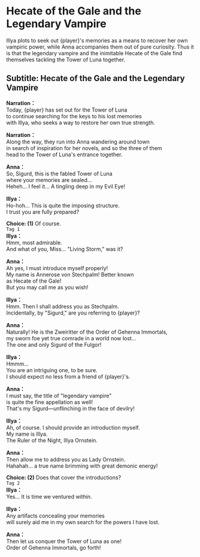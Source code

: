 # Hecate of the Gale and the Legendary Vampire
Illya plots to seek out {player}'s memories as a means to recover her own vampiric power, while Anna accompanies them out of pure curiosity. Thus it is that the legendary vampire and the inimitable Hecate of the Gale find themselves tackling the Tower of Luna together.
  
## Subtitle: Hecate of the Gale and the Legendary Vampire
  
**Narration：**  
Today, {player} has set out for the Tower of Luna  
to continue searching for the keys to his lost memories  
with Illya, who seeks a way to restore her own true strength.  
  
**Narration：**  
Along the way, they run into Anna wandering around town  
in search of inspiration for her novels, and so the three of them  
head to the Tower of Luna's entrance together.  
  
**Anna：**  
So, Sigurd, this is the fabled Tower of Luna  
where your memories are sealed...  
Heheh... I feel it... A tingling deep in my Evil Eye!  
  
**Illya：**  
Ho-hoh... This is quite the imposing structure.  
I trust you are fully prepared?  
  
**Choice: (1)**  Of course.  
`Tag 1`  
**Illya：**  
Hmm, most admirable.  
And what of you, Miss... \"Living Storm,\" was it?  
  
**Anna：**  
Ah yes, I must introduce myself properly!  
My name is Annerose von Stechpalm! Better known  
as Hecate of the Gale!  
 But you may call me as you wish!  
  
**Illya：**  
Hmm. Then I shall address you as Stechpalm.  
Incidentally, by \"Sigurd,\" are you referring to {player}?  
  
**Anna：**  
Naturally! He is the Zweiritter of the Order of Gehenna Immortals,  
my sworn foe yet true comrade in a world now lost...  
The one and only Sigurd of the Fulgor!  
  
**Illya：**  
Hmmm...  
 You are an intriguing one, to be sure.  
I should expect no less from a friend of {player}'s.  
  
**Anna：**  
I must say, the title of \"legendary vampire\"  
is quite the fine appellation as well!  
That's my Sigurd—unflinching in the face of devilry!  
  
**Illya：**  
Ah, of course. I should provide an introduction myself.  
My name is Illya.  
The Ruler of the Night, Illya Ornstein.  
  
**Anna：**  
Then allow me to address you as Lady Ornstein.  
Hahahah... a true name brimming with great demonic energy!  
  
**Choice: (2)**  Does that cover the introductions?  
`Tag 2`  
**Illya：**  
Yes... It is time we ventured within.  
  
**Illya：**  
Any artifacts concealing your memories  
will surely aid me in my own search for the powers I have lost.  
  
**Anna：**  
Then let us conquer the Tower of Luna as one!  
Order of Gehenna Immortals, go forth!  
